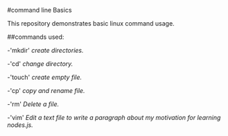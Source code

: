#command line Basics 

This repository demonstrates basic linux command usage.

##commands used:

-'mkdir'
*create directories.*

-'cd'
*change directory.*

-'touch'
*create empty file.*

-'cp'
*copy and rename file.*

-'rm'
*Delete a file.*

-'vim'
*Edit a text file to write a paragraph about my motivation for learning nodes.js.*
